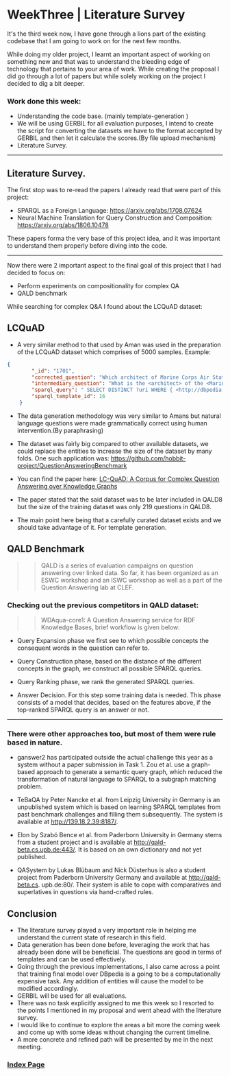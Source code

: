# WeekThree | Literature Survey

It's the third week now, I have gone through a lions part of the existing codebase that I am going to work on for the next few months. 

While doing my older project, I learnt an important aspect of working on something new and that was to understand the bleeding edge of technology that pertains to your area of work. While creating the proposal I did go through a lot of papers but while solely working on the project I decided to dig a bit deeper.

### Work done this week:

- Understanding the code base. (mainly template-generation )
- We will be using GERBIL for all evaluation purposes, I intend to create the script for converting the datasets we have to the format accepted by GERBIL and then let it calculate the scores.(By file upload mechanism)
- Literature Survey.

---
## Literature Survey.

The first stop was to re-read the papers I already read that were part of this project:
 
- SPARQL as a Foreign Language: https://arxiv.org/abs/1708.07624
- Neural Machine Translation for Query Construction and Composition: https://arxiv.org/abs/1806.10478

These papers forma the very base of this project idea, and it was important to understand them properly before diving into the code.

---

Now there were 2 important aspect to the final goal of this project that I had decided to focus on:

- Perform experiments on compositionality for complex QA
- QALD benchmark

While searching for complex Q&A I found about the LCQuAD dataset:

## LCQuAD

- A very similar method to that used by Aman was used in the preparation of the LCQuAD dataset which comprises of 5000 samples. Example:

```json
{
        "_id": "1701", 
        "corrected_question": "Which architect of Marine Corps Air Station Kaneohe Bay was also tenant of New Sanno hotel /'", 
        "intermediary_question": "What is the <architect> of the <Marine Corps Air Station Kaneohe Bay> and <tenant> of the <New Sanno Hotel>", 
        "sparql_query": " SELECT DISTINCT ?uri WHERE { <http://dbpedia.org/resource/Marine_Corps_Air_Station_Kaneohe_Bay> <http://dbpedia.org/property/architect> ?uri. <http://dbpedia.org/resource/New_Sanno_Hotel> <http://dbpedia.org/ontology/tenant> ?uri} ", 
        "sparql_template_id": 16
    }
```

- The data generation methodology was very similar to Amans but natural language questions were made grammatically correct using human intervention.(By paraphrasing)

- The dataset was fairly big compared to other available datasets, we could replace the entities to increase the size of the dataset by many folds. One such application was: https://github.com/hobbit-project/QuestionAnsweringBenchmark

- You can find the paper here: [LC-QuAD: A Corpus for Complex Question Answering over Knowledge Graphs](http://lc-quad.sda.tech/)

- The paper stated that the said dataset was to be later included in QALD8  but the size of the training dataset was only 219 questions in QALD8.

- The main point here being that a carefully curated dataset exists and we should take advantage of it. For template generation. 

## QALD Benchmark

>> QALD is a series of evaluation campaigns on question answering over linked data. So far, it has been organized as an ESWC workshop and an ISWC workshop as well as a part of the Question Answering lab at CLEF.

### Checking out the previous competitors in QALD dataset:

>> WDAqua-core1: A Question Answering service for RDF
Knowledge Bases, brief workflow is given below:

- Query Expansion phase we first see to which possible concepts the consequent words in the question can refer to. 

- Query Construction phase, based on the distance of the different concepts in the graph, we construct all possible SPARQL queries. 

- Query Ranking phase, we rank the generated SPARQL
queries.

- Answer Decision. For this step some training data is needed. This phase consists of a model that decides, based on the features above, if the top-ranked SPARQL query is an answer or not.

---

### There were other approaches too, but most of them were rule based in nature.

- ganswer2 has participated outside the actual challenge this year as a
system without a paper submission in Task 1. Zou et al. use a graph-based
approach to generate a semantic query graph, which reduced the transformation
of natural language to SPARQL to a subgraph matching problem.

- TeBaQA by Peter Nancke et al. from Leipzig University in Germany is an
unpublished system which is based on learning SPARQL templates from past
benchmark challenges and filling them subsequently. The system is available at
http://139.18.2.39:8187/.


- Elon by Szabó Bence et al. from Paderborn University in Germany stems
from a student project and is available at http://qald-beta.cs.upb.de:443/.
It is based on an own dictionary and not yet published.


- QASystem by Lukas Blübaum and Nick Düsterhus is also a student project
from Paderborn University Germany and available at http://qald-beta.cs.
upb.de:80/.  Their system is able to cope with comparatives and superlatives in questions via hand-crafted rules.

## Conclusion

- The literature survey played a very important role in helping me understand the current state of research in this field.
- Data generation has been done before, leveraging the work that has already been done will be beneficial. The questions are good in terms of templates and can be used effectively.
- Going through the previous implementations, I also came across a point that training final model over DBpedia is a going to be a computationally expensive task. Any addition of entities will cause the model to be modified accordingly.
- GERBIL will be used for all evaluations.
- There was no task explicitly assigned to me this week so I resorted to the points I mentioned in my proposal and went ahead with the literature survey.
- I would like to continue to explore the areas a bit more the coming week and come up with some ideas without changing the current timeline. 
- A more concrete and refined path will be presented by me in the next meeting.

### [Index Page](https://anandpanchbhai.com/A-Neural-QA-Model-for-DBpedia/)







